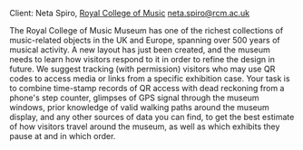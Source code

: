 Client: Neta Spiro, [Royal College of
Music](Royal_College_of_Music "wikilink") <neta.spiro@rcm.ac.uk>

The Royal College of Music Museum has one of the richest collections of
music-related objects in the UK and Europe, spanning over 500 years of
musical activity. A new layout has just been created, and the museum
needs to learn how visitors respond to it in order to refine the design
in future. We suggest tracking (with permission) visitors who may use QR
codes to access media or links from a specific exhibition case. Your
task is to combine time-stamp records of QR access with dead reckoning
from a phone's step counter, glimpses of GPS signal through the museum
windows, prior knowledge of valid walking paths around the museum
display, and any other sources of data you can find, to get the best
estimate of how visitors travel around the museum, as well as which
exhibits they pause at and in which order.